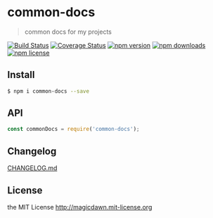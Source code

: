 # common-docs
> common docs for my projects

[![Build Status](https://img.shields.io/travis/magicdawn/common-docs.svg?style=flat-square)](https://travis-ci.org/magicdawn/common-docs)
[![Coverage Status](https://img.shields.io/codecov/c/github/magicdawn/common-docs.svg?style=flat-square)](https://codecov.io/gh/magicdawn/common-docs)
[![npm version](https://img.shields.io/npm/v/common-docs.svg?style=flat-square)](https://www.npmjs.com/package/common-docs)
[![npm downloads](https://img.shields.io/npm/dm/common-docs.svg?style=flat-square)](https://www.npmjs.com/package/common-docs)
[![npm license](https://img.shields.io/npm/l/common-docs.svg?style=flat-square)](http://magicdawn.mit-license.org)

## Install
```sh
$ npm i common-docs --save
```

## API
```js
const commonDocs = require('common-docs');
```

## Changelog
[CHANGELOG.md](CHANGELOG.md)

## License
the MIT License http://magicdawn.mit-license.org